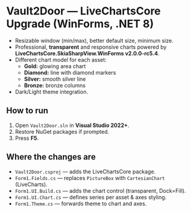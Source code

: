 # Vault2Door — LiveChartsCore Upgrade (WinForms, .NET 8)

- Resizable window (min/max), better default size, minimum size.
- Professional, **transparent** and responsive charts powered by **LiveChartsCore.SkiaSharpView.WinForms v2.0.0-rc5.4**.
- Different chart model for each asset:
  - **Gold:** glowing area chart
  - **Diamond:** line with diamond markers
  - **Silver:** smooth silver line
  - **Bronze:** bronze columns
- Dark/Light theme integration.

## How to run
1. Open `Vault2Door.sln` in **Visual Studio 2022+**.
2. Restore NuGet packages if prompted.
3. Press **F5**.

## Where the changes are
- `Vault2Door.csproj` — adds the LiveChartsCore package.
- `Form1.Fields.cs` — replaces `PictureBox` with `CartesianChart` (LiveCharts).
- `Form1.UI.Build.cs` — adds the chart control (transparent, Dock=Fill).
- `Form1.UI.Chart.cs` — defines series per asset & axes styling.
- `Form1.Theme.cs` — forwards theme to chart and axes.
